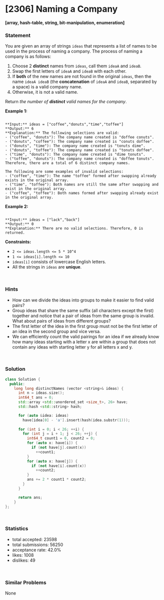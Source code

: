 # [2306] Naming a Company

**[array, hash-table, string, bit-manipulation, enumeration]**

### Statement

You are given an array of strings `ideas` that represents a list of names to be used in the process of naming a company. The process of naming a company is as follows:

1. Choose 2 **distinct** names from `ideas`, call them `ideaA` and `ideaB`.
2. Swap the first letters of `ideaA` and `ideaB` with each other.
3. If **both** of the new names are not found in the original `ideas`, then the name `ideaA ideaB` (the **concatenation** of `ideaA` and `ideaB`, separated by a space) is a valid company name.
4. Otherwise, it is not a valid name.



Return *the number of **distinct** valid names for the company*.


**Example 1:**

```

**Input:** ideas = ["coffee","donuts","time","toffee"]
**Output:** 6
**Explanation:** The following selections are valid:
- ("coffee", "donuts"): The company name created is "doffee conuts".
- ("donuts", "coffee"): The company name created is "conuts doffee".
- ("donuts", "time"): The company name created is "tonuts dime".
- ("donuts", "toffee"): The company name created is "tonuts doffee".
- ("time", "donuts"): The company name created is "dime tonuts".
- ("toffee", "donuts"): The company name created is "doffee tonuts".
Therefore, there are a total of 6 distinct company names.

The following are some examples of invalid selections:
- ("coffee", "time"): The name "toffee" formed after swapping already exists in the original array.
- ("time", "toffee"): Both names are still the same after swapping and exist in the original array.
- ("coffee", "toffee"): Both names formed after swapping already exist in the original array.

```

**Example 2:**

```

**Input:** ideas = ["lack","back"]
**Output:** 0
**Explanation:** There are no valid selections. Therefore, 0 is returned.

```

**Constraints:**
* `2 <= ideas.length <= 5 * 10^4`
* `1 <= ideas[i].length <= 10`
* `ideas[i]` consists of lowercase English letters.
* All the strings in `ideas` are **unique**.


<br />

### Hints

- How can we divide the ideas into groups to make it easier to find valid pairs?
- Group ideas that share the same suffix (all characters except the first) together and notice that a pair of ideas from the same group is invalid. What about pairs of ideas from different groups?
- The first letter of the idea in the first group must not be the first letter of an idea in the second group and vice versa.
- We can efficiently count the valid pairings for an idea if we already know how many ideas starting with a letter x are within a group that does not contain any ideas with starting letter y for all letters x and y.

<br />

### Solution

```cpp
class Solution {
  public:
    long long distinctNames (vector <string>& ideas) {
      int n = ideas.size();
      int64_t ans = 0;
      std::array <std::unordered_set <size_t>, 26> have;
      std::hash <std::string> hash;

      for (auto &idea: ideas)
        have[idea[0] - 'a'].insert(hash(idea.substr(1)));
      
      for (int i = 0; i < 26; ++i) {
        for (int j = i + 1; j < 26; ++j) {
          int64_t count1 = 0, count2 = 0;
          for (auto x: have[i]) {
            if (not have[j].count(x))
              ++count1;
          }
          for (auto x: have[j]) {
            if (not have[i].count(x))
              ++count2;
          }
          ans += 2 * count1 * count2;
        }
      }

      return ans;
    }
};
```

<br />

### Statistics

- total accepted: 23598
- total submissions: 56250
- acceptance rate: 42.0%
- likes: 1008
- dislikes: 49

<br />

### Similar Problems

None
